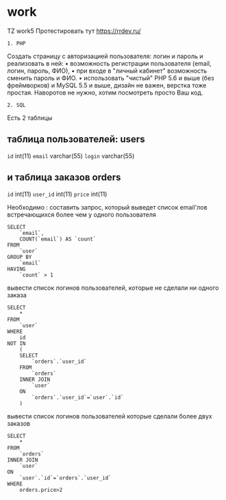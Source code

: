 # work
TZ work5
Протестировать тут https://rrdev.ru/


    1. PHP

Создать страницу с авторизацией пользователя: логин и пароль и реализовать в ней:
    • возможность регистрации пользователя (email, логин, пароль, ФИО),
    • при входе в "личный кабинет" возможность сменить пароль и ФИО. 
    • использовать "чистый" PHP 5.6 и выше (без фреймворков) и MySQL 5.5 и выше, дизайн не важен, верстка тоже простая. Наворотов не нужно, хотим посмотреть просто Ваш код.

    2. SQL

Есть 2 таблицы 

таблица пользователей:
users 
----------
`id` int(11)
`email` varchar(55)
`login` varchar(55)

и таблица заказов 
orders
--------
`id` int(11)
`user_id` int(11)
`price` int(11)

Необходимо :
составить запрос, который выведет список email'лов встречающихся более чем у одного пользователя
```
SELECT
	`email`,
	COUNT(`email`) AS `count`
FROM
	`user`
GROUP BY
	`email`
HAVING 
	`count` > 1
```

вывести список логинов пользователей, которые не сделали ни одного заказа

```
SELECT 
	* 
FROM 
	`user` 
WHERE 
	id 
NOT IN 
	(
	SELECT 
		`orders`.`user_id` 
	FROM 	
		`orders` 
	INNER JOIN 
		`user` 
	ON 
		`orders`.`user_id`=`user`.`id`
	)
```
вывести список логинов пользователей которые сделали более двух заказов
```
SELECT 
	* 
FROM 
	`orders` 
INNER JOIN 
	`user` 
ON 
	`user`.`id`=`orders`.`user_id`
WHERE 
	orders.price>2

```


